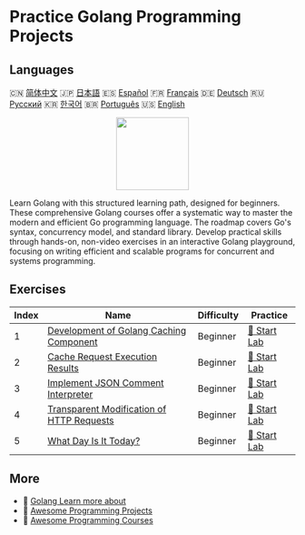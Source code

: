 # Practice Golang Programming Projects

## Languages

🇨🇳 [简体中文](README_zh.md) 🇯🇵 [日本語](README_ja.md) 🇪🇸 [Español](README_es.md) 🇫🇷 [Français](README_fr.md) 🇩🇪 [Deutsch](README_de.md) 🇷🇺 [Русский](README_ru.md) 🇰🇷 [한국어](README_ko.md) 🇧🇷 [Português](README_pt.md) 🇺🇸 [English](README.md) 

<div align="center">
<img width="128px" src="https://file.labex.io/path/YgASYacMNI6I.png">
</div>

Learn Golang with this structured learning path, designed for beginners. These comprehensive Golang courses offer a systematic way to master the modern and efficient Go programming language. The roadmap covers Go's syntax, concurrency model, and standard library. Develop practical skills through hands-on, non-video exercises in an interactive Golang playground, focusing on writing efficient and scalable programs for concurrent and systems programming.

## Exercises

|   Index | Name                                                                                                                    | Difficulty   | Practice                                                                                   |
|---------|-------------------------------------------------------------------------------------------------------------------------|--------------|--------------------------------------------------------------------------------------------|
|       1 | [Development of Golang Caching Component](https://labex.io/courses/project-development-of-golang-caching-component)     | Beginner     | [🚀 Start Lab](https://labex.io/courses/project-development-of-golang-caching-component)   |
|       2 | [Cache Request Execution Results](https://labex.io/courses/project-cache-request-execution-results)                     | Beginner     | [🚀 Start Lab](https://labex.io/courses/project-cache-request-execution-results)           |
|       3 | [Implement JSON Comment Interpreter](https://labex.io/courses/project-implement-json-comment-interpreter)               | Beginner     | [🚀 Start Lab](https://labex.io/courses/project-implement-json-comment-interpreter)        |
|       4 | [Transparent Modification of HTTP Requests](https://labex.io/courses/project-transparent-modification-of-http-requests) | Beginner     | [🚀 Start Lab](https://labex.io/courses/project-transparent-modification-of-http-requests) |
|       5 | [What Day Is It Today?](https://labex.io/courses/project-what-day-is-it-today)                                          | Beginner     | [🚀 Start Lab](https://labex.io/courses/project-what-day-is-it-today)                      |

## More

- 🔗 [Golang Learn more about](https://labex.io/skilltrees/go)
- 🔗 [Awesome Programming Projects](https://github.com/labex-labs/awesome-programming-projects)
- 🔗 [Awesome Programming Courses](https://github.com/labex-labs/awesome-programming-courses)

